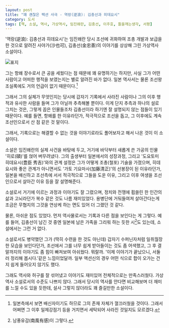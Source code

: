 ```yaml
---
layout: post
title: "꽤 괜찮은 팩션 사극 - 역랑(逆浪): 김충선과 히데요시"
category: 도서
tags: [책, 소설, 역사, 가상역사, 임진왜란, 김충선, 이주호, 틀을깨는생각, 서평]
---
```


'역랑(逆浪): 김충선과 히데요시'는
임진왜란 당시 조선에 귀화하여 조총 개발과 보급을 한 것으로 알려진 사야가(沙也可),
김충선(金忠善)의 이야기를 상상해 그린 가상역사 소설이다.

![표지](https://lh3.googleusercontent.com/_ISOgHE_ypwe4JTIcqV026u2PQaKJlCb-jtOscaJ8l5p_Zuy9MA040kKXLriKhZjXBtEMs6vpnkViA=s480)

그는 항왜 장수로서 큰 공을 세웠다는 점 때문에 꽤 유명하기는 하지만,
사실 그가 어떤 사람이고 어떠한 행적을 보였는지는 별로 알려진 바가 없다.
일본 역사서는 물론 조선왕조실록에도 거의 언급이 없기 때문이다.[^1]

[^1]: 일본측에서 보면 배신자이기도 하므로 그의 존재 자체가 껄끄러웠을 것이다. 그래서 어쩌면 그 이후 일제강점기 등을 거치면서 세탁되어 사라진 것일지도 모르겠다.

그래서 그의 실체가 무엇인지는
당시에 갑자기 기록에서 사라진 사람이나
그의 이후 행적과 유사한 사람을 들며 그가 아닐까 추측해볼 뿐이다.
이게 단지 추측과 하나의 설로 그치는 것은,
그렇게 꼽은 인물들조차 김충선이라 하기엔 잘 설명되지 않는 점들이 있기 때문이다.
예를 들면, 항왜를 한 이유라던가, 적극적으로 조선을 돕고, 그 이후에도 계속 조선인으로서 산 점 같은 것 말이다.

그래서, 기록으로는 해결할 수 없는 것을
이야기로라도 풀어보자고 해서 나온 것이 이 소설이다.

소설은 임진왜란의 실제 사건을 바탕에 두고,
거기에 바닥부터 새롭게 쓴 가공의 인물 '히로(碩)'를 얹어 버무려냈다.
그의 출생부터 일본에서의 성장과정, 그리고 '도요토미 히데요시(豊臣 秀吉)'와의 관계 설정은
그가 어떻게 조총(철포) 기술을 가졌으며,
히데요시와 좋은 관계가 아니면서도 '가토 기요마사(加藤清正)'의 선봉장이 된 이유라던가,
일본을 배신하고 조선측에 서서 적극적으로 그들을 도운 이유,
그리고 이후 여생을 조선인으로서 살아간 이유 등을 잘 설명해준다.

소설로서 거기에 이르는 과정과 이야기도 잘 그렸으며,
정치와 전쟁에 휩쓸린 한 인간의 삶과 고뇌라던가 복수 같은 것도 나름 재미있었다.
용병단에 거둬들여져 살아간다는게 조금은 무협지의 그것을 연상케 하는 면도 있어 더 그랬던 것 같다.

물론, 아쉬운 점도 있었다.
먼저 역사물로서는 기록과 다른 점을 보인다는 게 그렇다.
예를 들어, 김충선이 남긴 것 중엔 일본에 남은 가족을 그리워 하는 듯한 시[^2]도 있는데,
소설에서는 그런 거 없다.

[^2]: 남풍유감(南風有感)이 그렇다.

소설로서도 병약했던 그가 (딱히 수련을 한 것도 아닌데) 갑자기 수퍼닌자처럼 일취월장한 모습을 보인다던가,
조선에서 그를 너무 쉽게 받아들이는 것도 좀 어색했고,
그 후 결말까지의 이야기도 좀 힘이 빠져보여 아쉬웠다.
뭐랄까. '이제 이야기가 끝났으니, 서둘러 정리해 봅시다.'같은 느낌이었달까.
일부 액션신의 경우 어떤 식으로 합이 오가는 건지 쉽게 들어오지 않기도 했다.

그래도 역사와 허구를 잘 섞어냈고 이야기도 재미있어
전체적으로는 만족스러웠다.
가상역사 소설로서의 수준도 나쁘지 않다.
그래서 당시의 역사를 안다면 비교해보며 더 재미를 느낄 수도 있을 듯한데,
설사 그렇지 않더라도 꽤 즐길만한 소설이다.
